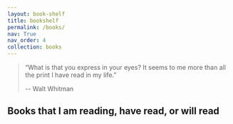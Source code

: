 ```yaml
---
layout: book-shelf
title: bookshelf
permalink: /books/
nav: True
nav_order: 4
collection: books
---
```


> “What is that you express in your eyes? It seems to me more than all the print I have read in my life.”
>
> -- Walt Whitman

## Books that I am reading, have read, or will read
